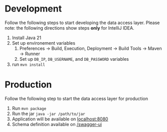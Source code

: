 # Development

Follow the following steps to start developing the data access layer.
Please note: the following directions show steps **only** for IntelliJ IDEA.

1. Install Java 21
2. Set up environement variables
    1. Preferences -> Build, Execution, Deployment -> Build Tools -> Maven -> Runner
    2. Set up `DB_IP`, `DB_USERNAME`, and `DB_PASSWORD` variables
3. run `mvn install`

# Production

Follow the following step to start the data access layer for production

1. Run `mvn package`
2. Run the jar `java -jar /path/to/jar`
3. Application will be available on [localhost:8080](http://localhost:8080)
4. Schema definition available on [/swagger-ui](http://localhost:8080/swagger-ui/index.html#/)